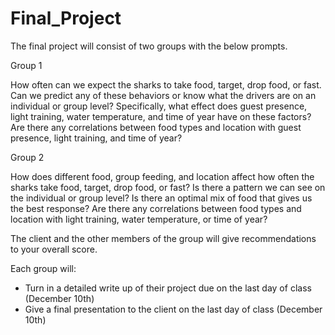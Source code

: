 # Final_Project

The final project will consist of two groups with the below prompts. 


Group 1

How often can we expect the sharks to take food,  target, drop food, or fast. Can we predict any of these behaviors or know what the drivers are on an individual or group level? Specifically, what effect does guest presence, light training, water temperature, and time of year have on these factors? Are there any correlations between food types and location with guest presence, light training, and time of year? 

Group 2  

How does different food, group feeding, and location affect how often the sharks take food, target, drop food, or fast? Is there a pattern we can see on the individual or group level? Is there an optimal mix of food that gives us the best response? Are there any correlations between food types and location with light training, water temperature, or time of year? 

The client and the other members of the group will give recommendations to your overall score.

Each group will:
- Turn in a detailed write up of their project due on the last day of class (December 10th) 
- Give a final presentation to the client on the last day of class (December 10th)


